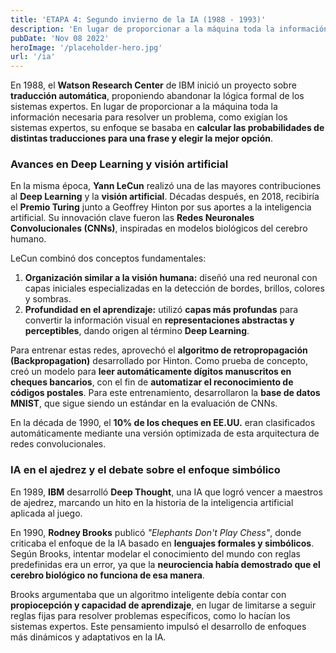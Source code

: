 ```yaml
---
title: 'ETAPA 4: Segundo invierno de la IA (1988 - 1993)'
description: 'En lugar de proporcionar a la máquina toda la información necesaria para resolver un problema, como exigían los sistemas expertos, su enfoque se basaba en **calcular las probabilidades de distintas traducciones para una frase y elegir la mejor opción**.'
pubDate: 'Nov 08 2022'
heroImage: '/placeholder-hero.jpg'
url: '/ia'
---
```


En 1988, el **Watson Research Center** de IBM inició un proyecto sobre **traducción automática**, proponiendo abandonar la lógica formal de los sistemas expertos. En lugar de proporcionar a la máquina toda la información necesaria para resolver un problema, como exigían los sistemas expertos, su enfoque se basaba en **calcular las probabilidades de distintas traducciones para una frase y elegir la mejor opción**.

### Avances en Deep Learning y visión artificial

En la misma época, **Yann LeCun** realizó una de las mayores contribuciones al **Deep Learning** y la **visión artificial**. Décadas después, en 2018, recibiría el **Premio Turing** junto a Geoffrey Hinton por sus aportes a la inteligencia artificial. Su innovación clave fueron las **Redes Neuronales Convolucionales (CNNs)**, inspiradas en modelos biológicos del cerebro humano.

LeCun combinó dos conceptos fundamentales:

1. **Organización similar a la visión humana:** diseñó una red neuronal con capas iniciales especializadas en la detección de bordes, brillos, colores y sombras.
2. **Profundidad en el aprendizaje:** utilizó **capas más profundas** para convertir la información visual en **representaciones abstractas y perceptibles**, dando origen al término **Deep Learning**.

Para entrenar estas redes, aprovechó el **algoritmo de retropropagación (Backpropagation)** desarrollado por Hinton. Como prueba de concepto, creó un modelo para **leer automáticamente dígitos manuscritos en cheques bancarios**, con el fin de **automatizar el reconocimiento de códigos postales**. Para este entrenamiento, desarrollaron la **base de datos MNIST**, que sigue siendo un estándar en la evaluación de CNNs.

En la década de 1990, el **10% de los cheques en EE.UU.** eran clasificados automáticamente mediante una versión optimizada de esta arquitectura de redes convolucionales.

### IA en el ajedrez y el debate sobre el enfoque simbólico

En 1989, **IBM** desarrolló **Deep Thought**, una IA que logró vencer a maestros de ajedrez, marcando un hito en la historia de la inteligencia artificial aplicada al juego.

En 1990, **Rodney Brooks** publicó _"Elephants Don't Play Chess"_, donde criticaba el enfoque de la IA basado en **lenguajes formales y simbólicos**. Según Brooks, intentar modelar el conocimiento del mundo con reglas predefinidas era un error, ya que la **neurociencia había demostrado que el cerebro biológico no funciona de esa manera**.

Brooks argumentaba que un algoritmo inteligente debía contar con **propiocepción y capacidad de aprendizaje**, en lugar de limitarse a seguir reglas fijas para resolver problemas específicos, como lo hacían los sistemas expertos. Este pensamiento impulsó el desarrollo de enfoques más dinámicos y adaptativos en la IA.
